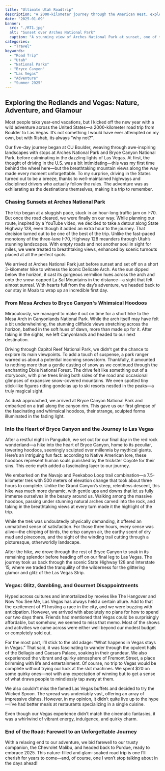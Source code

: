 ```yaml
---
title: "Ultimate Utah Roadtrip"
description: "A 2000-kilometer journey through the American West, exploring national parks, hoodoos, and the glitz of Las Vegas."
date: "2025-01-09"
banner:
  src: "./RT1.jpg"
  alt: "Sunset over Arches National Park"
  caption: "A stunning view of Arches National Park at sunset, one of the many breathtaking stops on our road trip."
categories:
  - "Travel"
keywords:
  - "Road Trip"
  - "Utah"
  - "National Parks"
  - "Bryce Canyon"
  - "Las Vegas"
  - "Adventure"
  - "Summer 2025"
---
```



## Exploring the Redlands and Vegas: Nature, Adventure, and Glamour

Most people take year-end vacations, but I kicked off the new year with a wild adventure across the United States—a 2000-kilometer road trip from Boulder to Las Vegas. It’s not something I would have ever attempted on my own, but with Rishab, its always “why not?”.

Our five-day journey began at CU Boulder, weaving through awe-inspiring landscapes with stops at Arches National Park and Bryce Canyon National Park, before culminating in the dazzling lights of Las Vegas. At first, the thought of driving in the U.S. was a bit intimidating—this was my first time behind the wheel here—but the breathtaking mountain views along the way made every moment unforgettable. To my surprise, driving in the States turned out to be a breeze, thanks to well-maintained highways and disciplined drivers who actually follow the rules. The adventure was as exhilarating as the destinations themselves, making it a trip to remember.

### Chasing Sunsets at Arches National Park

The trip began at a sluggish pace, stuck in an hour-long traffic jam on I-70. But once the road cleared, we were finally on our way. While planning our route, inspired by a YouTube video, we decided to take a detour along State Highway 128, even though it added an extra hour to the journey. That decision turned out to be one of the best of the trip. Unlike the fast-paced monotony of the three-lane I-70, Highway 128 meanders through Utah’s stunning landscapes. With empty roads and not another soul in sight for miles, we were treated to breathtaking views, enhanced by scenic turnouts placed at all the perfect spots.

We arrived at Arches National Park just before sunset and set off on a short 3-kilometer hike to witness the iconic Delicate Arch. As the sun dipped below the horizon, it cast its gorgeous vermilion hues across the arch and onto the snow-capped La Sal Mountains in the distance—a sight that felt almost surreal. With hearts full from the day’s adventure, we headed back to our stay in Moab to wrap up an incredible first day.

### From Mesa Arches to Bryce Canyon's Whimsical Hoodoos

Miraculously, we managed to make it out on time for a short hike to the Mesa Arch in Canyonlands National Park. While the arch itself may have felt a bit underwhelming, the stunning cliffside views stretching across the horizon, bathed in the soft hues of dawn, more than made up for it. After taking in the sights, we left Canyonlands and headed to our next destination.

Driving through Capitol Reef National Park, we didn’t get the chance to explore its main viewpoints. To add a touch of suspense, a park ranger warned us about a potential incoming snowstorm. Thankfully, it amounted to nothing more than a gentle dusting of snow as we continued through the enchanting Dixie National Forest. The drive felt like something out of a storybook, with pine trees lining both sides of the road and occasional glimpses of expansive snow-covered mountains. We even spotted tiny stick-like figures riding gondolas up to ski resorts nestled in the peaks—a truly magical sight.

As dusk approached, we arrived at Bryce Canyon National Park and embarked on a trail along the canyon rim. This gave us our first glimpse of the fascinating and whimsical hoodoos, their strange, sculpted forms illuminated in the fading light.

### Into the Heart of Bryce Canyon and the Journey to Las Vegas

After a restful night in Panguitch, we set out for our final day in the red rock wonderland—a hike into the heart of Bryce Canyon, home to its peculiar, towering hoodoos, seemingly sculpted over millennia by mythical giants. Here’s an intriguing fun fact: according to Native American lore, these hoodoos represent human souls punished by the trickster Coyote for their sins. This eerie myth added a fascinating layer to our journey.

We embarked on the Navajo and Peekaboo Loop trail combination—a 7.5-kilometer trek with 500 meters of elevation change that took about three hours to complete. Unlike the Grand Canyon’s steep, relentless descent, this hike was much more dynamic, with gentle ups and downs that let us fully immerse ourselves in the beauty around us. Walking among the massive hoodoos, passing under stunning natural arches carved into the rock, and taking in the breathtaking views at every turn made it the highlight of the trip.

While the trek was undoubtedly physically demanding, it offered an unmatched sense of satisfaction. For those three hours, every sense was alive—the chirping of birds, the crisp canyon air, the earthy scent of dry mud and pinecones, and the sight of the winding trail cutting through a picturesque, otherworldly landscape.

After the hike, we drove through the rest of Bryce Canyon to soak in its remaining splendor before heading off on our final leg to Las Vegas. The journey took us back through the scenic State Highway 128 and Interstate 15, where we traded the tranquility of the wilderness for the glittering glamor and glitz of the Las Vegas Strip.

### Vegas: Glitz, Gambling, and Gourmet Disappointments

Hyped across cultures and immortalized by movies like The Hangover and Now You See Me, Las Vegas has always held a certain allure. Add to that the excitement of F1 hosting a race in the city, and we were buzzing with anticipation. However, we arrived with absolutely no plans for how to spend our two days there. Friends had mentioned that Vegas could be surprisingly affordable, but somehow, we seemed to miss that memo. Most of the shows and activities we came across were either well beyond our modest budget or completely sold out.

For the most part, I’ll stick to the old adage: “What happens in Vegas stays in Vegas.” That said, it was fascinating to wander through the opulent halls of the Bellagio and Caesars Palace, soaking in their grandeur. We also experienced the vibrant and quirky atmosphere of Fremont Street, a place brimming with life and entertainment. Of course, no trip to Vegas would be complete without trying our luck at the slot machines. We spent $20 on some quirky ones—not with any expectation of winning but to get a sense of what draws people to mindlessly tap away at them.

We also couldn’t miss the famed Las Vegas buffets and decided to try the Wicked Spoon. The spread was undeniably vast, offering an array of impressive dishes. However, in my opinion, it didn’t quite live up to the hype—I’ve had better meals at restaurants specializing in a single cuisine.

Even though our Vegas experience didn’t match the cinematic fantasies, it was a whirlwind of vibrant energy, indulgence, and quirky charm. 

### End of the Road: Farewell to an Unforgettable Journey

With a relaxing end to our adventure, we bid farewell to our trusty companion, the Chevrolet Malibu, and headed back to Purdue, ready to embrace 2025. This nature-filled and glam-soaked road trip is one I’ll cherish for years to come—and, of course, one I won’t stop talking about in the days ahead!
